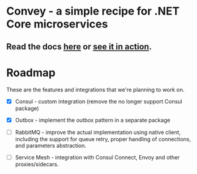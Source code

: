 # Convey - a simple recipe for .NET Core microservices 
## Read the docs [here](https://convey-stack.github.io) or [see it in action](https://www.youtube.com/watch?v=cxEXx4UT1FI).

# Roadmap

These are the features and integrations that we're planning to work on.

* [x] Consul - custom integration (remove the no longer support Consul package)

* [x] Outbox - implement the outbox pattern in a separate package

* [ ] RabbitMQ - improve the actual implementation using native client, including the support for queue retry, proper handling of connections, and parameters abstraction.

* [ ] Service Mesh - integration with Consul Connect, Envoy and other proxies/sidecars.